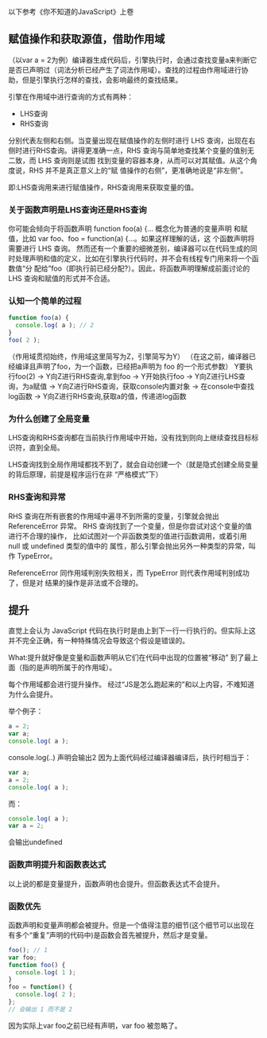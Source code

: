 以下参考《你不知道的JavaScript》上卷

## 赋值操作和获取源值，借助作用域
（以var a = 2为例）编译器生成代码后，引擎执行时，会通过查找变量a来判断它是否已声明过（词法分析已经产生了词法作用域）。查找的过程由作用域进行协助，但是引擎执行怎样的查找，会影响最终的查找结果。

引擎在作用域中进行查询的方式有两种：
- LHS查询
- RHS查询

分别代表左侧和右侧。当变量出现在赋值操作的左侧时进行 LHS 查询，出现在右侧时进行RHS查询。讲得更准确一点，RHS 查询与简单地查找某个变量的值别无二致，而 LHS 查询则是试图 找到变量的容器本身，从而可以对其赋值。从这个角度说，RHS 并不是真正意义上的“赋 值操作的右侧”，更准确地说是“非左侧”。

即:LHS查询用来进行赋值操作，RHS查询用来获取变量的值。

### 关于函数声明是LHS查询还是RHS查询
你可能会倾向于将函数声明 function foo(a) {... 概念化为普通的变量声明 和赋值，比如 var foo、foo = function(a) {...。如果这样理解的话，这 个函数声明将需要进行 LHS 查询。 然而还有一个重要的细微差别，编译器可以在代码生成的同时处理声明和值的定义，比如在引擎执行代码时，并不会有线程专门用来将一个函数值“分 配给”foo（即执行前已经分配?）。因此，将函数声明理解成前面讨论的 LHS 查询和赋值的形式并不合适。

### 认知一个简单的过程
```javascript
function foo(a) { 
  console.log( a ); // 2
}
foo( 2 );
```
（作用域贯彻始终，作用域这里简写为Z，引擎简写为Y）
（在这之前，编译器已经编译且声明了foo，为一个函数，已经把a声明为 foo 的一个形式参数）
Y要执行foo(2) -> Y向Z进行RHS查询,拿到foo -> Y开始执行foo -> Y向Z进行LHS查询，为a赋值 -> Y向Z进行RHS查询，获取console内置对象 -> 在console中查找log函数 -> Y向Z进行RHS查询,获取a的值，传递进log函数

### 为什么创建了全局变量
LHS查询和RHS查询都在当前执行作用域中开始，没有找到则向上继续查找目标标识符，直到全局。

LHS查询找到全局作用域都找不到了，就会自动创建一个（就是隐式创建全局变量的背后原理，前提是程序运行在非 “严格模式”下）

### RHS查询和异常
RHS 查询在所有嵌套的作用域中遍寻不到所需的变量，引擎就会抛出 ReferenceError 异常。
RHS 查询找到了一个变量，但是你尝试对这个变量的值进行不合理的操作， 比如试图对一个非函数类型的值进行函数调用，或着引用 null 或 undefined 类型的值中的 属性，那么引擎会抛出另外一种类型的异常，叫作 TypeError。

ReferenceError 同作用域判别失败相关，而 TypeError 则代表作用域判别成功了，但是对 结果的操作是非法或不合理的。

## 提升
直觉上会认为 JavaScript 代码在执行时是由上到下一行一行执行的。但实际上这并不完全正确，有一种特殊情况会导致这个假设是错误的。

What:提升就好像是变量和函数声明从它们在代码中出现的位置被“移动” 到了最上面（指的是声明所属于的作用域）。

每个作用域都会进行提升操作。
经过“JS是怎么跑起来的”和以上内容，不难知道为什么会提升。

举个例子：
```javascript
a = 2;
var a; 
console.log( a );
```
console.log(..) 声明会输出2
因为上面代码经过编译器编译后，执行时相当于：
```javascript
var a;
a = 2;
console.log( a );
```

而：
```javascript
console.log( a ); 
var a = 2;
```
会输出undefined

### 函数声明提升和函数表达式
以上说的都是变量提升，函数声明也会提升。但函数表达式不会提升。

### 函数优先
函数声明和变量声明都会被提升。但是一个值得注意的细节(这个细节可以出现在有多个“重复”声明的代码中)是函数会首先被提升，然后才是变量。
```javascript
foo(); // 1
var foo;
function foo() { 
  console.log( 1 );
}
foo = function() { 
  console.log( 2 );
};
// 会输出 1 而不是 2 
```
因为实际上var foo之前已经有声明，var foo 被忽略了。